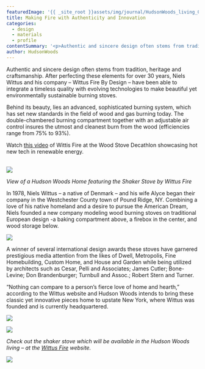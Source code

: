 ```yaml
---
featuredImage: '{{ _site_root }}assets/img/journal/HudsonWoods_living_05-20140717193804.jpg'
title: Making Fire with Authenticity and Innovation
categories:
  - design
  - materials
  - profile
contentSummary: '<p>Authentic and sincere design often stems from tradition, heritage and craftsmanship. After perfecting these elements for over 30 years, Niels Wittus and his company – Wittus Fire By Design – have been able to integrate a timeless quality with evolving technologies to make beautiful yet environmentally sustainable burning stoves.</p>'
author: HudsonWoods
---
```

<p>Authentic and sincere design often stems from tradition, heritage and craftsmanship. After perfecting these elements for over 30 years, Niels Wittus and his company – Wittus Fire By Design – have been able to integrate a timeless quality with evolving technologies to make beautiful yet environmentally sustainable burning stoves.</p><p>Behind its beauty, lies an advanced, sophisticated burning system, which has set new standards in the field of wood and gas burning today. The double-chambered burning compartment together with an adjustable air control insures the utmost and cleanest burn from the wood (efficiencies range from 75% to 93%).</p><p>Watch <a href="http://www.nationaljournal.com/video/wood-stove-decathlon-showcases-hot-new-tech-in-renewable-energy-20131119">this video</a> of Wittis Fire at the Wood Stove Decathlon showcasing hot new tech in renewable energy.</p><p><br><img src="/assets/img/journal/HudsonWoods_living_05.jpg"></p><p><em>View of a Hudson Woods Home featuring the Shaker Stove by Wittus Fire</em></p><p>In 1978, Niels Wittus – a native of Denmark – and his wife Alyce began their company in the Westchester County town of Pound Ridge, NY. Combining a love of his native homeland and a desire to pursue the American Dream, Niels founded a new company modeling wood burning stoves on traditional European design -a baking compartment above, a firebox in the center, and wood storage below.</p><p><img src="/assets/img/journal/unnamed2-20140717193617.jpg" style="background-color: initial;"></p><p>A winner of several international design awards these stoves have garnered prestigious media attention from the likes of Dwell, Metropolis, Fine Homebuilding, Custom Home, and House and Garden while being utilized by architects such as Cesar, Pelli and Associates; James Cutler; Bone-Levine; Don Brandenburger; Turnbull and Assoc.; Robert Stern and Turner.</p><p>“Nothing can compare to a person’s fierce love of home and hearth,” according to the Wittus website and Hudson Woods intends to bring these classic yet innovative pieces  home to upstate New York, where Wittus was founded and is currently headquartered.</p><p><img src="/assets/img/journal/Wittus-Img-2.jpg"></p><p><img src="/assets/img/journal/OD-AZ773_HOUSET_J_20131120185758.jpg"></p><p><em>Check out the shaker stove which will be available in the Hudson Woods living – at the <a href="http://www.wittus.com/">Wittus Fire</a> website.</em></p><p><em><img src="/assets/img/journal/Untitled-2.jpg"><br></em></p>
